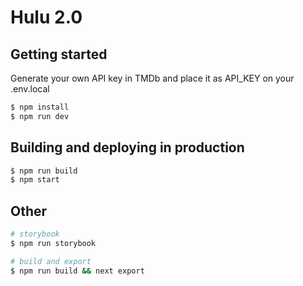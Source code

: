 # Hulu 2.0

## Getting started

Generate your own API key in TMDb and place it as API_KEY on your .env.local

```bash
$ npm install
$ npm run dev
```

## Building and deploying in production

```bash
$ npm run build
$ npm start
```

## Other

```bash
# storybook
$ npm run storybook

# build and export
$ npm run build && next export
```
